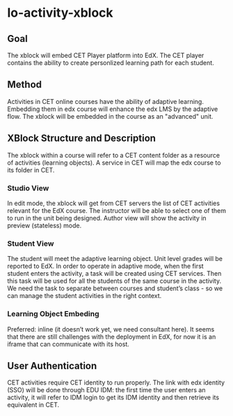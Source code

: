 # lo-activity-xblock
## Goal
The xblock will embed CET Player platform into EdX. The CET player contains the ability to
create personlized learning path for each student.
## Method
Activities in CET online courses have the ability of adaptive learning. Embedding them in edx
course will enhance the edx LMS by the adaptive flow. The xblock will be embedded in the
course as an "advanced" unit.
## XBlock Structure and Description
The xblock within a course will refer to a CET content folder as a resource of activities
(learning objects). A service in CET will map the edx course to its folder in CET.
### Studio View
In edit mode, the xblock will get from CET servers the list of CET activities relevant for the
EdX course. The instructor will be able to select one of them to run in the unit being
designed. Author view will show the activity in preview (stateless) mode.
### Student View
The student will meet the adaptive learning object. Unit level grades will be reported to EdX.
In order to operate in adaptive mode, when the first student enters the activity, a task will be
created using CET services. Then this task will be used for all the students of the same
course in the activity.
We need the task to separate between courses and student’s class - so we can manage the
student activities in the right context.
### Learning Object Embeding
Preferred: inline (it doesn’t work yet, we need consultant here). It seems that there are still
challenges with the deployment in EdX, for now it is an iframe that can communicate with its
host.
## User Authentication
CET activities require CET identity to run properly. The link with edx identity (SSO) will be
done through EDU IDM: the first time the user enters an activity, it will refer to IDM login to
get its IDM identity and then retrieve its equivalent in CET.
